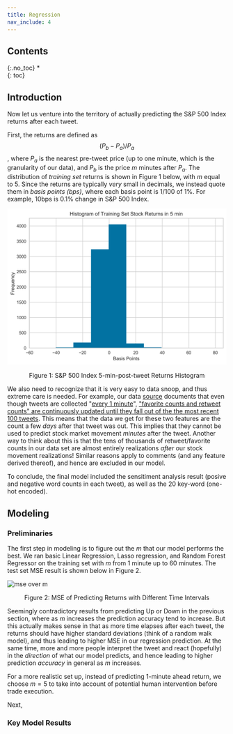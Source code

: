 ```yaml
---
title: Regression
nav_include: 4
---
```


## Contents
{:.no_toc}
*  
{: toc}

## Introduction 

Now let us venture into the territory of actually predicting the S&P 500 Index returns after each tweet.

First, the returns are defined as $$(P_b-P_a)/P_a$$, where $P_a$ is the nearest pre-tweet price (up to one minute, which is the granularity of our data), and $P_b$ is the price $m$ minutes after $P_a.$ The distribution of *training set* returns is shown in Figure 1 below, with $m$ equal to 5. Since the returns are typically *very* small in decimals, we instead quote them in *basis points (bps)*, where each basis point is 1/100 of 1%. For example, 10bps is 0.1% change in S&P 500 Index.  

![returns_hist](pic/regression/returns_hist.png)
<center>Figure 1: S&P 500 Index 5-min-post-tweet Returns Histogram</center>

We also need to recognize that it is very easy to data snoop, and thus extreme care is needed. For example, our data [source](http://www.trumptwitterarchive.com) documents that even though tweets are collected "[every 1 minute](http://www.trumptwitterarchive.com/about)", [ "favorite counts and retweet counts" are continuously updated until they fall out of the the most recent 100 tweets](https://github.com/bpb27/trump_tweet_data_archive). This means that the data we get for these two features are the count a few *days* after that tweet was out. This implies that they cannot be used to predict stock market movement *minutes* after the tweet. Another way to think about this is that the tens of thousands of retweet/favorite counts in our data set are almost entirely realizations *after* our stock movement realizations! Similar reasons apply to comments (and any feature derived thereof), and hence are excluded in our model.

To conclude, the final model included the sensitiment analysis result (posive and negative word counts in each tweet), as well as the 20 key-word (one-hot encoded).

## Modeling

### Preliminaries

The first step in modeling is to figure out the $m$ that our model performs the best. We ran basic Linear Regression, Lasso regression, and Random Forest Regressor on the training set with $m$ from 1 minute up to 60 minutes. The test set MSE result is shown below in Figure 2. 

![mse over m](pic/regression/test_set_mse.png)
<center>Figure 2: MSE of Predicting Returns with Different Time Intervals </center>

Seemingly contradictory results from predicting Up or Down in the previous section, where as $m$ increases the prediction accuracy tend to increase. But this actually makes sense in that as more time elapses after each tweet, the returns should have higher standard deviations (think of a random walk model), and thus leading to higher MSE in our regression prediction. At the same time, more and more people interpret the tweet and react (hopefully) in the *direction* of what our model predicts, and hence leading to higher prediction *accuracy* in general as $m$ increases.

For a more realistic set up, instead of predicting 1-minute ahead return, we choose $m = 5$ to take into account of potential human intervention before trade execution.

Next, 

### Key Model Results


